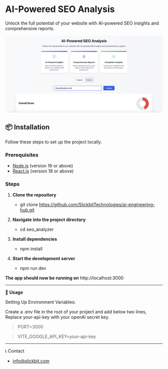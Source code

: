 # AI-Powered SEO Analysis

Unlock the full potential of your website with AI-powered SEO insights and comprehensive reports.

![Screenshot of Project](./src/client/assets/project-screenshot.png)

## 📦 Installation

Follow these steps to set up the project locally.

### Prerequisites

- [Node.js](https://nodejs.org/) (version 16 or above)
- [React.js](https://react.dev/) (version 18 or above)

### Steps

1. **Clone the repository**
   - git clone https://github.com/SlickbitTechnologies/ai-engineering-hub.git
  
2. **Navigate into the project directory**
    - cd seo_analyzer

3. **Install dependencies**
    - npm install

4. **Start the development server**
    - npm run dev

**The app should now be running on** http://localhost:3000

---

🧩 **Usage**

Setting Up Environment Variables:

Create a .env file in the root of your project and add below two lines, Replace your-api-key with your openAi secret key.

> PORT=3000

> VITE_GOOGLE_API_KEY=your-api-key

---

📞 Contact
- info@slickbit.com